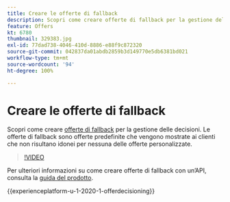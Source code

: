 ```yaml
---
title: Creare le offerte di fallback
description: Scopri come creare offerte di fallback per la gestione delle decisioni. Alle offerte di fallback vengono associate delle regole di idoneità che consentono di mostrarle solo ai clienti rilevanti.
feature: Offers
kt: 6780
thumbnail: 329383.jpg
exl-id: 77dad738-4046-410d-8886-e88f9c872320
source-git-commit: 042837da01abdb2859b3d149770e5db6381bd021
workflow-type: tm+mt
source-wordcount: '94'
ht-degree: 100%

---
```


# Creare le offerte di fallback

Scopri come creare [offerte di fallback](https://experienceleague.adobe.com/docs/journey-optimizer/using/offer-decisioniong/managing-offers-in-the-offer-library/creating-fallback-offers.html?lang=it) per la gestione delle decisioni. Le offerte di fallback sono offerte predefinite che vengono mostrate ai clienti che non risultano idonei per nessuna delle offerte personalizzate.

>[!VIDEO](https://video.tv.adobe.com/v/329383?quality=12&learn=on)

Per ulteriori informazioni su come creare offerte di fallback con un’API, consulta la [guida del prodotto](https://experienceleague.adobe.com/docs/journey-optimizer/using/offer-decisioniong/api-reference/offers-api/fallback-offers/create.html?lang=it).

{{experienceplatform-u-1-2020-1-offerdecisioning}}

